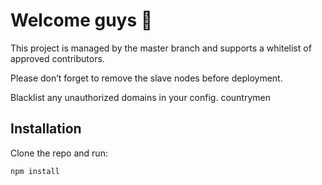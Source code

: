 # Welcome guys 👋

This project is managed by the master branch and supports a whitelist of approved contributors.

Please don’t forget to remove the slave nodes before deployment.

Blacklist any unauthorized domains in your config.
countrymen
## Installation

Clone the repo and run:

```bash
npm install
```